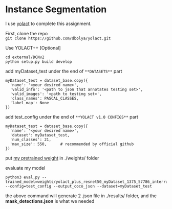 # Instance Segmentation

I use [yolact](https://github.com/dbolya/yolact) to complete this assignment.

First, clone the repo <br/>
```git clone https://github.com/dbolya/yolact.git```

Use YOLACT++ [Optional]
```
cd external/DCNv2
python setup.py build develop
```

add myDataset_test under the end of ```**DATASETS**``` part <br/>
```
myDataset_test = dataset_base.copy({
  'name': '<your desired name>',
  'valid_info': '<path to json that annotates testing set>',
  'valid_images': '<path to testing set>',
  'class_names': PASCAL_CLASSES,
  'label_map': None
})
```

add test_config under the end of ```**YOLACT v1.0 CONFIGS**``` part <br/>
```
myDataset_test = dataset_base.copy({
  'name': '<your desired name>',
  'dataset': myDataset_test,
  'num_classes': 21,
  'max_size': 550,      # recommended by official github
})
```

put [my pretrained weight](https://drive.google.com/file/d/1DMFNCl4P3ScrsMydrCowt03d1rQPUnlH/view?usp=sharing) in ./weights/ folder

evaluate my model <br/>
```
python3 eval.py --trained_model=weights/yolact_plus_resnet50_myDataset_1375_57786_interrupt.pth --config=test_config --output_coco_json --dataset=myDataset_test
```

the above command will generate 2 .json file in ./results/ folder, and the **mask_detections.json** is what we needed
